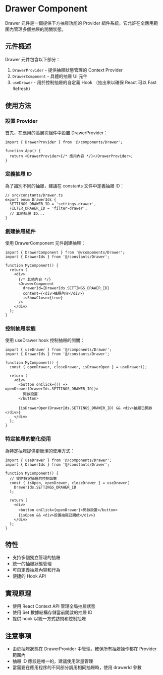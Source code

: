 # Drawer Component

Drawer 元件是一個提供下方抽屜功能的 Provider 組件系統。它允許在全應用範圍內管理多個抽屜的開關狀態。

## 元件概述

Drawer 元件包含以下部分：

1. `DrawerProvider` - 提供抽屜狀態管理的 Context Provider
2. `DrawerComponent` - 具體的抽屜 UI 元件
3. `useDrawer` - 用於控制抽屜的自定義 Hook （抽出來以確保 React 可以 Fast Refresh）

## 使用方法

### 設置 Provider

首先，在應用的高層次組件中設置 DrawerProvider：

```tsx
import { DrawerProvider } from '@/components/Drawer';

function App() {
  return <DrawerProvider>{/* 應用內容 */}</DrawerProvider>;
}
```

### 定義抽屜 ID

為了識別不同的抽屜，建議在 constants 文件中定義抽屜 ID：

```tsx
// src/constants/Drawer.ts
export enum DrawerIds {
  SETTINGS_DRAWER_ID = 'settings-drawer',
  FILTER_DRAWER_ID = 'filter-drawer',
  // 其他抽屜 ID...
}
```

### 創建抽屜組件

使用 DrawerComponent 元件創建抽屜：

```tsx
import { DrawerComponent } from '@/components/Drawer';
import { DrawerIds } from '@/constants/Drawer';

function MyComponent() {
  return (
    <div>
      {/* 其他內容 */}
      <DrawerComponent
        drawerId={DrawerIds.SETTINGS_DRAWER_ID}
        content={<div>抽屜內容</div>}
        isShowClose={true}
      />
    </div>
  );
}
```

### 控制抽屜狀態

使用 useDrawer hook 控制抽屜的開關：

```tsx
import { useDrawer } from '@/components/Drawer';
import { DrawerIds } from '@/constants/Drawer';

function MyComponent() {
  const { openDrawer, closeDrawer, isDrawerOpen } = useDrawer();

  return (
    <div>
      <button onClick={() => openDrawer(DrawerIds.SETTINGS_DRAWER_ID)}>
        開啟設置
      </button>

      {isDrawerOpen(DrawerIds.SETTINGS_DRAWER_ID) && <div>抽屜已開啟</div>}
    </div>
  );
}
```

### 特定抽屜的簡化使用

為特定抽屜提供更簡潔的使用方式：

```tsx
import { useDrawer } from '@/components/Drawer';
import { DrawerIds } from '@/constants/Drawer';

function MyComponent() {
  // 提供特定抽屜的控制函數
  const { isOpen, openDrawer, closeDrawer } = useDrawer(
    DrawerIds.SETTINGS_DRAWER_ID
  );

  return (
    <div>
      <button onClick={openDrawer}>開啟設置</button>
      {isOpen && <div>設置抽屜已開啟</div>}
    </div>
  );
}
```

## 特性

- 支持多個獨立管理的抽屜
- 統一的抽屜狀態管理
- 可自定義抽屜內容和行為
- 便捷的 Hook API

## 實現原理

- 使用 React Context API 管理全局抽屜狀態
- 使用 Set 數據結構存儲當前開啟的抽屜 ID
- 提供 hook 以統一方式訪問和控制抽屜

## 注意事項

- 由於抽屜狀態在 DrawerProvider 中管理，確保所有抽屜操作都在 Provider 範圍內
- 抽屜 ID 應該是唯一的，建議使用常量管理
- 當需要在應用程序的不同部分調用相同抽屜時，使用 drawerId 參數
